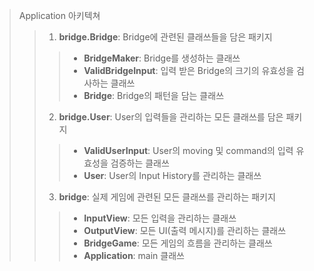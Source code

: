 > Application 아키텍쳐
> > 1. **bridge.Bridge**: Bridge에 관련된 클래쓰들을 담은 패키지
> > > - **BridgeMaker**: Bridge를 생성하는 클래쓰
> > > - **ValidBridgeInput**: 입력 받은 Bridge의 크기의 유효성을 검사하는 클래쓰
> > > - **Bridge**: Bridge의 패턴을 담는 클래쓰
> > 2. **bridge.User**: User의 입력들을 관리하는 모든 클래쓰를 담은 패키지
> > > - **ValidUserInput**: User의 moving 및 command의 입력 유효성을 검증하는 클래쓰
> > > - **User**: User의 Input History를 관리하는 클래쓰
> > 3. **bridge**: 실제 게임에 관련된 모든 클래쓰를 관리하는 패키지
> > > - **InputView**: 모든 입력을 관리하는 클래쓰
> > > - **OutputView**: 모든 UI(출력 메시지)를 관리하는 클래쓰
> > > - **BridgeGame**: 모든 게임의 흐름을 관리하는 클래쓰
> > > - **Application**: main 클래쓰